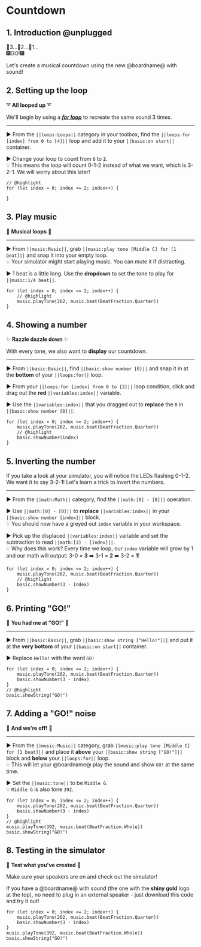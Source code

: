 # Countdown

## 1. Introduction @unplugged

🎇3...🎇2...🎇1...  
🎆GO!🎆

Let's create a musical countdown using the new @boardname@ with sound! 

## 2. Setting up the loop

➰ **All looped up** ➰

We'll begin by using a [__*for loop*__](#forLoop "repeat code for a given number of times using an index") to recreate the same sound 3 times.

---

► From the ``||loops:Loops||`` category in your toolbox, find the ``||loops:for [index] from 0 to [4]||`` loop and add it to your ``||basic:on start||`` container.

► Change your loop to count from ``0`` to **``2``**.  
💡 This means the loop will count 0-1-2 instead of what we want, which is 3-2-1. We will worry about this later!

```blocks
// @highlight
for (let index = 0; index <= 2; index++) {
	
}
```

## 3. Play music

🎵 **Musical loops** 🎵

---

► From ``||music:Music||``, grab ``||music:play tone [Middle C] for [1 beat]||`` and snap it into your empty loop.  
💡 Your simulator might start playing music. You can mute it if distracting.

► 1 beat is a little long. Use the **dropdown** to set the tone to play for ``||music:1/4 beat||``.

```blocks
for (let index = 0; index <= 2; index++) {
    // @highlight
    music.playTone(262, music.beat(BeatFraction.Quarter))
}
```

## 4. Showing a number

✨ **Razzle dazzle down** ✨

With every tone, we also want to **display** our countdown.

---

► From ``||basic:Basic||``, find ``||basic:show number [0]||`` and snap it in at the **bottom** of your ``||loops:for||`` loop.

► From your ``||loops:for [index] from 0 to [2]||`` loop condition, click and drag out the **red** ``||variables:index||`` variable.

► Use the ``||variables:index||`` that you dragged out to **replace** the ``0`` in ``||basic:show number [0]||``.

```blocks
for (let index = 0; index <= 2; index++) {
    music.playTone(262, music.beat(BeatFraction.Quarter))
    // @highlight
    basic.showNumber(index)
}
```

## 5. Inverting the number

If you take a look at your simulator, you will notice the LEDs flashing 0-1-2. We want it to say 3-2-1! Let's learn a trick to invert the numbers.

---

► From the ``||math:Math||`` category, find the ``||math:[0] - [0]||`` operation.

► Use ``||math:[0] - [0]||`` to **replace** ``||variables:index||`` in your ``||basic:show number [index]||`` block.  
💡 You should now have a greyed out ``index`` variable in your workspace.

► Pick up the displaced ``||variables:index||`` variable and set the subtraction to read ``||math:[3] - [index]||``.  
💡 Why does this work? Every time we loop, our ``index`` variable will grow by 1 and our math will output: 3-0 = **3** ➡️ 3-1 = **2** ➡️ 3-2 = **1**!

```blocks
for (let index = 0; index <= 2; index++) {
    music.playTone(262, music.beat(BeatFraction.Quarter))
    // @highlight
    basic.showNumber(3 - index)
}
```

## 6. Printing "GO!"

🏁 **You had me at "GO!"** 🏁

---

► From ``||basic:Basic||``, grab ``||basic:show string ["Hello!"]||`` and put it at the **very bottom** of your ``||basic:on start||`` container.

► Replace ``Hello!`` with the word ``GO!``

```blocks
for (let index = 0; index <= 2; index++) {
    music.playTone(262, music.beat(BeatFraction.Quarter))
    basic.showNumber(3 - index)
}
// @highlight
basic.showString("GO!")
```

## 7. Adding a "GO!" noise

🏇 **And we're off!** 🏇

---

► From the ``||music:Music||`` category, grab ``||music:play tone [Middle C] for [1 beat]||`` and place it **above** your ``||basic:show string ["GO!"]||`` block and **below** your ``||loops:for||`` loop.  
💡 This will let your @boardname@ play the sound and show ``GO!`` at the same time.

► Set the ``||music:tone||`` to be ``Middle G``.  
💡 ``Middle G`` is also tone ``392``.

```blocks
for (let index = 0; index <= 2; index++) {
    music.playTone(262, music.beat(BeatFraction.Quarter))
    basic.showNumber(3 - index)
}
// @highlight
music.playTone(392, music.beat(BeatFraction.Whole))
basic.showString("GO!")
```

## 8. Testing in the simulator

🚦 **Test what you've created** 🚦

Make sure your speakers are on and check out the simulator!  

If you have a @boardname@ with sound (the one with the **shiny gold** logo at the top), no need to plug in an external speaker - just download this code and try it out!

```blocks
for (let index = 0; index <= 2; index++) {
    music.playTone(262, music.beat(BeatFraction.Quarter))
    basic.showNumber(3 - index)
}
music.playTone(392, music.beat(BeatFraction.Whole))
basic.showString("GO!")
```